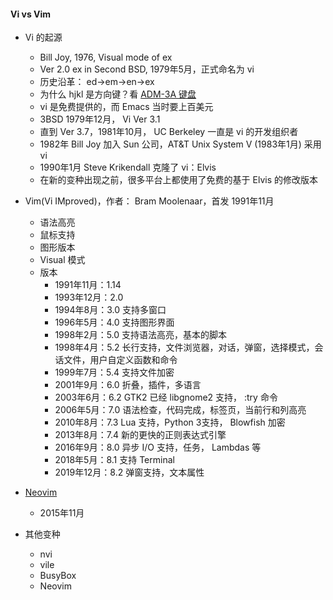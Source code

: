 #### Vi vs Vim
- Vi 的起源
    - Bill Joy, 1976, Visual mode of ex
    - Ver 2.0 ex in Second BSD, 1979年5月，正式命名为 vi
    - 历史沿革： ed->em->en->ex
    - 为什么 hjkl 是方向键？看 [ADM-3A 键盘](https://upload.wikimedia.org/wikipedia/commons/thumb/a/a0/KB_Terminal_ADM3A.svg/880px-KB_Terminal_ADM3A.svg.png)
    - vi 是免费提供的，而 Emacs 当时要上百美元
    - 3BSD 1979年12月， Vi Ver 3.1 
    - 直到 Ver 3.7，1981年10月， UC Berkeley 一直是 vi 的开发组织者
    - 1982年 Bill Joy 加入 Sun 公司，AT&T Unix System V (1983年1月) 采用 vi
    - 1990年1月 Steve Krikendall 克隆了 vi：Elvis 
    - 在新的变种出现之前，很多平台上都使用了免费的基于 Elvis 的修改版本

- Vim(Vi IMproved)，作者： Bram Moolenaar，首发 1991年11月
    - 语法高亮
    - 鼠标支持
    - 图形版本
    - Visual 模式
    - 版本
        - 1991年11月：1.14
        - 1993年12月：2.0
        - 1994年8月：3.0 支持多窗口
        - 1996年5月：4.0 支持图形界面
        - 1998年2月：5.0 支持语法高亮，基本的脚本
        - 1998年4月：5.2 长行支持，文件浏览器，对话，弹窗，选择模式，会话文件，用户自定义函数和命令
        - 1999年7月：5.4 支持文件加密
        - 2001年9月：6.0 折叠，插件，多语言
        - 2003年6月：6.2 GTK2 已经 libgnome2 支持， :try 命令
        - 2006年5月：7.0 语法检查，代码完成，标签页，当前行和列高亮
        - 2010年8月：7.3 Lua 支持，Python 3支持， Blowfish 加密
        - 2013年8月：7.4 新的更快的正则表达式引擎
        - 2016年9月：8.0 异步 I/O 支持，任务， Lambdas 等
        - 2018年5月：8.1 支持 Terminal 
        - 2019年12月：8.2 弹窗支持，文本属性

- [Neovim](https://neovim.io/)
    - 2015年11月

- 其他变种
    - nvi
    - vile
    - BusyBox
    - Neovim

